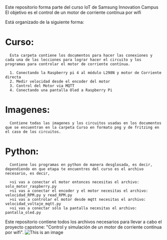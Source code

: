 Este repositorio forma parte del curso IoT de Samsung Innovation Campus
El objetivo es el control de un motor de corriente contínua por wifi

Está organizado de la siguiente forma:

# Curso:
      Esta carpeta contiene los documentos para hacer las conexiones y cada una de las lecciones para lograr hacer el circuito y los programas para controlar el motor de corriente contínua.
      
      1. Conectando la Raspberry pi 4 al módulo L298N y motor de Corriente directa
      2. Medir velocidad desde el encoder del motor
      3. Control del Motor via MQTT
      4. Conectando una pantalla Oled a Raspberry Pi

# Imagenes:
      Contiene todas las imagenes y los circuitos usadas en los documentos que se encuentran en la carpeta Curso en formato png y de fritzing en el caso de los circuitos.

# Python:
      Contiene los programas en python de manera desglosada, es decir, dependiendo en que etapa te encuentres del curso es el archivo necesario, es decir, 
      
      >si vas a conectar el motor entonces necesitas el archivo: solo_motor_raspberry.py
      >si vas a conectar el encoder y el motor necesitas el archivo: velocidad_RPM.py y read_RPM.py
      >si vas a controlar el motor desde mqtt necesitas el archivo: velocidad_voltaje_mqtt.py
      >si vas a conectar sólo la pantalla necesitas el archivo: pantalla_oled.py



Este repositorio contiene todos los archivos necesarios para llevar a cabo el proyecto capstone: "Control y simulación de un motor de corriente contínua por wifi".
![This is an image](https://raw.githubusercontent.com/AlexAlaffita/Simulacion-y-control-de-un-motor-cc/main/Imagenes/circuito_motor_encoder_L298N_pantalla_bb.png)
